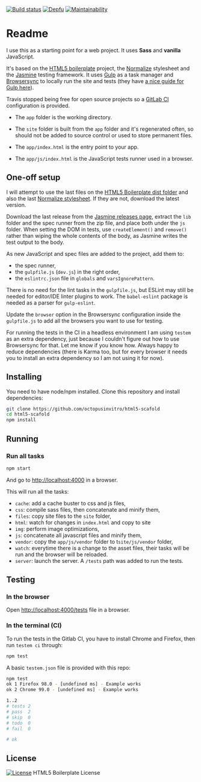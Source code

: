 [![Build status](https://gitlab.com/octopusinvitro/html5-scafold/badges/master/pipeline.svg)](https://gitlab.com/octopusinvitro/html5-scafold/commits/master)
[![Depfu](https://badges.depfu.com/badges/82fd3b4fc953e9a39088b0820d983573/overview.svg)](https://depfu.com/github/octopusinvitro/html5-scafold?project_id=12256)
[![Maintainability](https://api.codeclimate.com/v1/badges/2a11d7b252c4d00fee25/maintainability)](https://codeclimate.com/github/octopusinvitro/html5-scafold/maintainability)


# Readme

I use this as a starting point for a web project. It uses **Sass** and **vanilla** JavaScript.

It's based on the [HTML5 boilerplate](https://html5boilerplate.com/) project, the [Normalize](https://necolas.github.io/normalize.css/) stylesheet and the [Jasmine](https://jasmine.github.io/) testing framework. It uses [Gulp](http://gulpjs.com/) as a task manager and [Browsersync](https://www.browsersync.io/) to locally run the site and tests (they have [a nice guide for Gulp here](https://www.browsersync.io/docs/gulp/)).

Travis stopped being free for open source projects so a [GitLab CI](https://docs.gitlab.com/ee/ci/) configuration is provided.

- The `app` folder is the working directory.

- The `site` folder is built from the `app` folder and it's regenerated often, so should not be added to source control or used to store permanent files.

- The `app/index.html` is the entry point to your app.

- The `app/js/index.html` is the JavaScript tests runner used in a browser.


## One-off setup

I will attempt to use the last files on the [HTML5 Boilerplate dist folder](https://github.com/h5bp/html5-boilerplate/tree/main/dist) and also the last [Normalize stylesheet](http://necolas.github.io/normalize.css/). If they are not, download the latest version.

Download the last release from the [Jasmine releases page](https://github.com/jasmine/jasmine/releases), extract the `lib` folder and the spec runner from the zip file, and place both under the `js` folder. When setting the DOM in tests, use `createElement()` and `remove()` rather than wiping the whole contents of the body, as Jasmine writes the test output to the body.

As new JavaScript and spec files are added to the project, add them to:
* the spec runner,
* the `gulpfile.js` (`dev.js`) in the right order,
* the `eslintrc.json` file in `globals` and `varsIgnorePattern`.

There is no need for the lint tasks in the `gulpfile.js`, but ESLint may still be needed for editor/IDE linter plugins to work. The `babel-eslint` package is needed as a parser for `gulp-eslint`.

Update the `browser` option in the Browsersync configuration inside the `gulpfile.js` to add all the browsers you want to use for testing.

For running the tests in the CI in a headless environment I am using `testem` as an extra dependency, just because I couldn't figure out how to use Browsersync for that. Let me know if you know how. Always happy to reduce dependencies (there is Karma too, but for every browser it needs you to install an extra dependency so I am not using it for now).


## Installing

You need to have node/npm installed. Clone this repository and install dependencies:

```sh
git clone https://github.com/octopusinvitro/html5-scafold
cd html5-scafold
npm install
```

## Running

### Run all tasks

```sh
npm start
```

And go to [http://localhost:4000](http://localhost:4000) in a browser.

This will run all the tasks:
* `cache`: add a cache buster to css and js files,
* `css`: compile sass files, then concatenate and minify them,
* `files`: copy site files to the `site` folder,
* `html`: watch for changes in `index.html` and copy to site
* `img`: perform image optimizations,
* `js`: concatenate all javascript files and minify them,
* `vendor`: copy the `app/js/vendor` folder to t`site/js/vendor` folder,
* `watch`: everytime there is a change to the asset files, their tasks will be run and the browser will be reloaded.
* `server`: launch the server. A `/tests` path was added to run the tests.


## Testing

### In the browser

Open [http://localhost:4000/tests](http://localhost:4000/tests) file in a browser.


### In the terminal (CI)

To run the tests in the Gitlab CI, you have to install Chrome and Firefox, then run `testem ci` through:

```sh
npm test
```

A basic `testem.json` file is provided with this repo:

```sh
npm test
ok 1 Firefox 98.0 - [undefined ms] - Example works
ok 2 Chrome 99.0 - [undefined ms] - Example works

1..2
# tests 2
# pass  2
# skip  0
# todo  0
# fail  0

# ok
```


## License

[![License](https://img.shields.io/badge/html5-license-green.svg?style=flat)](LICENSE.txt)
HTML5 Boilerplate License
